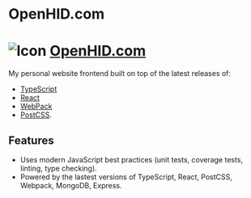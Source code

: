 # OpenHID.com

# ![Icon](assets/brand/icon.ico) [OpenHID.com](http://openhid.com)

My personal website frontend built on top of the latest releases of:

- [TypeScript](http://www.typescriptlang.org/)
- [React](https://facebook.github.io/react/)
- [WebPack](https://webpack.github.io/)
- [PostCSS](https://github.com/postcss/postcss). 

## Features

- Uses modern JavaScript best practices (unit tests, coverage tests, linting, type checking).
- Powered by the lastest versions of TypeScript, React, PostCSS, Webpack, MongoDB, Express.

[website-img]: assets/brand/website-screenshot.jpg
[website-url]: https://alain.xyz
[release-img]: https://img.shields.io/badge/release-0.4.0-4dbfcc.svg?style=flat-square
[license-img]: http://img.shields.io/:license-mit-blue.svg?style=flat-square
[license-url]: https://opensource.org/licenses/MIT
[david-url]: https://david-dm.org/openhid/openhid.com?path=frontend
[david-img]: https://david-dm.org/openhid/openhid.com.svg?path=openhid-webapp/frontend&style=flat-square
[david-dev-url]: https://david-dm.org/openhid/openhid.com?path=frontend#info=devDependencies
[david-dev-img]: https://david-dm.org/openhid/openhid.com/dev-status.svg?path=openhid-webapp/frontend&style=flat-square